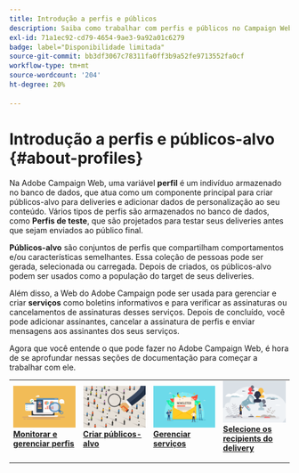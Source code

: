 ```yaml
---
title: Introdução a perfis e públicos
description: Saiba como trabalhar com perfis e públicos no Campaign Web
exl-id: 71a1ec92-cd79-4654-9ae3-9a92a01c6279
badge: label="Disponibilidade limitada"
source-git-commit: bb3df3067c78311fa0ff3b9a52fe9713552fa0cf
workflow-type: tm+mt
source-wordcount: '204'
ht-degree: 20%

---
```


# Introdução a perfis e públicos-alvo {#about-profiles}

Na Adobe Campaign Web, uma variável **perfil** é um indivíduo armazenado no banco de dados, que atua como um componente principal para criar públicos-alvo para deliveries e adicionar dados de personalização ao seu conteúdo. Vários tipos de perfis são armazenados no banco de dados, como **Perfis de teste**, que são projetados para testar seus deliveries antes que sejam enviados ao público final.

**Públicos-alvo** são conjuntos de perfis que compartilham comportamentos e/ou características semelhantes. Essa coleção de pessoas pode ser gerada, selecionada ou carregada.  Depois de criados, os públicos-alvo podem ser usados como a população do target de seus deliveries.

Além disso, a Web do Adobe Campaign pode ser usada para gerenciar e criar **serviços** como boletins informativos e para verificar as assinaturas ou cancelamentos de assinaturas desses serviços. Depois de concluído, você pode adicionar assinantes, cancelar a assinatura de perfis e enviar mensagens aos assinantes dos seus serviços.

Agora que você entende o que pode fazer no Adobe Campaign Web, é hora de se aprofundar nessas seções de documentação para começar a trabalhar com ele.

<table style="table-layout:fixed"><tr style="border: 0;">
<td>
<a href="about-recipients.md">
<img src="../assets/do-not-localize/profiles-audiences-profile.png">
</a>
<div>
<a href="about-recipients.md"><strong>Monitorar e gerenciar perfis</strong></a>
</div>
<p>
</td>
<td>
<a href="create-audience.md">
<img alt="Lead" src="../assets/do-not-localize/profiles-audiences-audience.png">
</a>
<div><a href="create-audience.md"><strong>Criar públicos-alvo</strong>
</div>
<p>
</td>
<td>
<a href="manage-services.md">
<img alt="Pouco frequente" src="../assets/do-not-localize/profiles-audiences-service.png">
</a>
<div>
<a href="manage-services.md"><strong>Gerenciar serviços</strong></a>
</div>
<p></td>
<td>
<a href="add-audience.md">
<img alt="Pouco frequente" src="../assets/do-not-localize/profiles-audiences-deliveries.png">
</a>
<div>
<a href="add-audience.md"><strong>Selecione os recipients do delivery</strong></a>
</div>
<p></td>
</tr></table>
